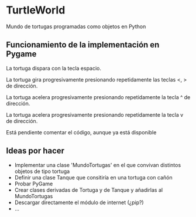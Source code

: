 # TurtleWorld

Mundo de tortugas programadas como objetos en Python

## Funcionamiento de la implementación en Pygame

La tortuga dispara con la tecla espacio.

La tortuga gira progresivamente presionando repetidamente las teclas <, > de dirección.

La tortuga acelera progresivamente presionando repetidamente la tecla ^ de dirección.

La tortuga acelera progresivamente presionando repetidamente la tecla v de dirección.

Está pendiente comentar el código, aunque ya está disponible

## Ideas por hacer
- Implementar una clase 'MundoTortugas' en el que convivan distintos objetos de tipo tortuga
- Definir una clase Tanque que consitiría en una tortuga con cañón
- Probar PyGame
- Crear clases derivadas de Tortuga y de Tanque y añadirlas al MundoTortugas
- Descargar directamente el módulo de internet (¿pip?)
- ...
